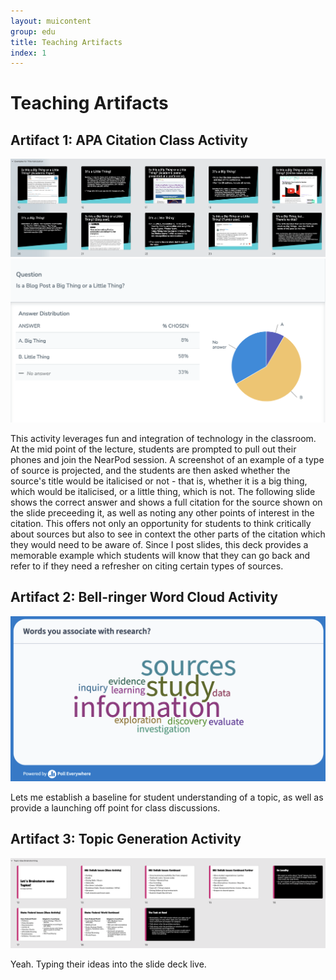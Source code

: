 ```yaml
---
layout: muicontent
group: edu
title: Teaching Artifacts
index: 1
---
```


# Teaching Artifacts

## Artifact 1: APA Citation Class Activity

![Slides from a slide deck going over different situations where caution must be taken when determining the italicisation of a source in a citation.  The text is small and not intended to be read, but the titles of the slides focus on cademic papers, academic posters, online news articles, blog posts, and social media posts.](res/apa7.png)
![A chart showing student response percentages to the question "Is a Blog Post a Big Thing or a Little Thing?".  8% answered Big Thing, 58% answered Little Thing, and 33% did not respond.](res/apa7_responsechart.png)

This activity leverages fun and integration of technology in the classroom.  At the mid point of the lecture, students are prompted to pull out their phones and join the NearPod session.  A screenshot of an example of a type of source is projected, and the students are then asked whether the source's title would be italicised or not - that is, whether it is a big thing, which would be italicised, or a little thing, which is not.  The following slide shows the correct answer and shows a full citation for the source shown on the slide preceeding it, as well as noting any other points of interest in the citation.  This offers not only an opportunity for students to think critically about sources but also to see in context the other parts of the citation which they would need to be aware of.  Since I post slides, this deck provides a memorable example which students will know that they can go back and refer to if they need a refresher on citing certain types of sources.

## Artifact 2: Bell-ringer Word Cloud Activity

![](res/wordcloud.png)

Lets me establish a baseline for student understanding of a topic, as well as provide a launching off point for class discussions.

## Artifact 3: Topic Generation Activity

![](res/topic_activity.png)

Yeah.  Typing their ideas into the slide deck live.
